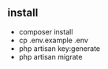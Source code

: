 ## install

-   composer install
-   cp .env.example .env
-   php artisan key:generate
-   php artisan migrate
